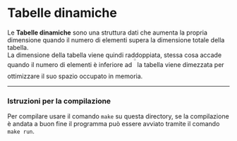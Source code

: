 # Tabelle dinamiche
Le **Tabelle dinamiche** sono una struttura dati che aumenta la propria dimensione quando il numero di elementi supera la dimensione totale della tabella.<br>
La dimensione della tabella viene quindi raddoppiata, stessa cosa accade quando il numero di elementi è inferiore ad <img src="https://latex.codecogs.com/png.latex?\frac{1}{2}" alt="1/2" width="0.8%" height="0.8%" align="center"/> la tabella viene dimezzata per ottimizzare il suo spazio occupato in memoria.

---

### Istruzioni per la compilazione
Per compilare usare il comando `make` su questa directory, se la compilazione è andata a buon fine il programma può essere avviato tramite il comando `make run`.
